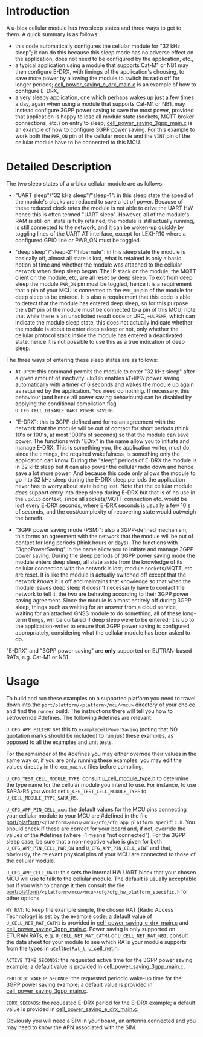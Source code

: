 # Introduction
A u-blox cellular module has two sleep states and three ways to get to them.  A quick summary is as follows:

- this code automatically configures the cellular module for "32 kHz sleep"; it can do this because this sleep mode has no adverse effect on the application, does not need to be configured by the application, etc.,
- a typical application using a module that supports Cat-M1 or NB1 may then configure E-DRX, with timings of the application's choosing, to save more power by allowing the module to switch its radio off for longer periods; [cell_power_saving_e_drx_main.c](cell_power_saving_e_drx_main.c) is an example of how to configure E-DRX,
- a very sleepy application, one which perhaps wakes up just a few times a day, again when using a module that supports Cat-M1 or NB1, may instead configure 3GPP power saving to save the most power, provided that application is happy to lose all module state (sockets, MQTT broker connections, etc.) on entry to sleep; [cell_power_saving_3gpp_main.c](cell_power_saving_3gpp_main.c) is an example of how to configure 3GPP power saving.  For this example to work both the `PWR_ON` pin of the cellular module and the `VINT` pin of the cellular module have to be connected to this MCU.

# Detailed Description
The two sleep states of a u-blox cellular module are as follows:

- "UART sleep"/"32 kHz sleep"/"sleep-1": in this sleep state the speed of the module's clocks are reduced to save a lot of power.  Because of these reduced clock rates the module is not able to drive the UART HW, hence this is often termed "UART sleep".  However, all of the module's RAM is still on, state is fully retained, the module is still actually running, is still connected to the network, and it can be woken-up quickly by toggling lines of the UART AT interface, except for LEXI-R10 where a configured GPIO line or PWR_ON must be toggled.

- "deep sleep"/"sleep-2"/"hibernate": in this sleep state the module is basically off, almost all state is lost, what is retained is only a basic notion of time and whether the module was attached to the cellular network when deep sleep began.  The IP stack on the module, the MQTT client on the module, etc, are all reset by deep sleep.  To exit from deep sleep the module `PWR_ON` pin must be toggled, hence it is a requirement that a pin of your MCU is connected to the `PWR_ON` pin of the module for deep sleep to be entered.  It is also a requirement that this code is able to detect that the module has entered deep sleep, so for this purpose the `VINT` pin of the module must be connected to a pin of this MCU; note that while there is an unsolicited result code or URC, `+UUPSMR`, which can indicate the module sleep state, this does not actually indicate whether the module is about to enter deep asleep or not, only whether the cellular protocol stack inside the module has entered a deactivated state, hence it is not possible to use this as a true indication of deep sleep.

The three ways of entering these sleep states are as follows:

- `AT+UPSV`: this command permits the module to enter "32 kHz sleep" after a given amount of inactivity.  `ubxlib` enables `AT+UPSV` power saving automatically with a timer of 6 seconds and wakes the module up again as required by the application.  You need do nothing.  If necessary, this behaviour (and hence all power saving behaviours) can be disabled by applying the conditional compilation flag `U_CFG_CELL_DISABLE_UART_POWER_SAVING`.

- "E-DRX": this is 3GPP-defined and forms an agreement with the network that the module will be out of contact for short periods (think 10's or 100's, at most 1000's of seconds) so that the module can save power.  The functions with "EDrx" in the name allow you to initiate and manage E-DRX.  This is something you, the application writer, must do, since the timings, the required wakefulness, is something only the application can know.  During the "sleep" periods of E-DRX the module is in 32 kHz sleep but it can also power the cellular radio down and hence save a lot more power.  And because this code only allows the module to go into 32 kHz sleep during the E-DRX sleep periods the application never has to worry about state being lost.  Note that the cellular module _does_ support entry into deep sleep during E-DRX but that is of no use in the `ubxlib` context, since all sockets/MQTT connection etc. would be lost every E-DRX seconds, where E-DRX seconds is usually a few 10's of seconds, and the cost/complexity of recovering state would outweigh the benefit.

- "3GPP power saving mode (PSM)": also a 3GPP-defined mechanism, this forms an agreement with the network that the module will be out of contact for long periods (think hours or days).  The functions with "3gppPowerSaving" in the name allow you to initiate and manage 3GPP power saving.  During the sleep periods of 3GPP power saving mode the module enters deep sleep, all state aside from the knowledge of its cellular connection with the network is lost; module sockets/MQTT, etc. are reset.  It is like the module is actually switched off except that the network _knows_ it is off and maintains that knowledge so that when the module leaves deep sleep it doesn't necessarily have to contact the network to tell it, the two are behaving according to their 3GPP power saving agreement.  Since the module is almost entirely off during 3GPP sleep, things such as waiting for an answer from a cloud service, waiting for an attached GNSS module to do something, all of these long-term things, will be curtailed if deep sleep were to be entered; it is up to the application-writer to ensure that 3GPP power saving is configured appropriately, considering what the cellular module has been asked to do.

"E-DRX" and "3GPP power saving" are **only** supported on EUTRAN-based RATs, e.g. Cat-M1 or NB1.

# Usage
To build and run these examples on a supported platform you need to travel down into the `port/platform/<platform>/mcu/<mcu>` directory of your choice and find the `runner` build.  The instructions there will tell you how to set/override \#defines.  The following \#defines are relevant:

`U_CFG_APP_FILTER`: set this to `exampleCellPowerSaving` (noting that NO quotation marks should be included) to run *just* these examples, as opposed to all the examples and unit tests.

For the remainder of the \#defines you may either override their values in the same way or, if you are only running these examples, you may edit the values directly in the `xxx_main.c` files before compiling.

`U_CFG_TEST_CELL_MODULE_TYPE`: consult [u_cell_module_type.h](/cell/api/u_cell_module_type.h) to determine the type name for the cellular module you intend to use.  For instance, to use SARA-R5 you would set `U_CFG_TEST_CELL_MODULE_TYPE` to `U_CELL_MODULE_TYPE_SARA_R5`.

`U_CFG_APP_PIN_CELL_xxx`: the default values for the MCU pins connecting your cellular module to your MCU are \#defined in the file [port/platform](/port/platform)`/<platform>/mcu/<mcu>/cfg/cfg_app_platform_specific.h`.  You should check if these are correct for your board and, if not, override the values of the \#defines (where -1 means "not connected").  For the 3GPP sleep case, be sure that a non-negative value is given for both `U_CFG_APP_PIN_CELL_PWR_ON` and `U_CFG_APP_PIN_CELL_VINT` and that, obviously, the relevant physical pins of your MCU are connected to those of the cellular module.

`U_CFG_APP_CELL_UART`: this sets the internal HW UART block that your chosen MCU will use to talk to the cellular module.  The default is usually acceptable but if you wish to change it then consult the file [port/platform](/port/platform)`/<platform>/mcu/<mcu>/cfg/cfg_hw_platform_specific.h` for other options.

`MY_RAT`: to keep the example simple, the chosen RAT (Radio Access Technology) is set by the example code; a default value of `U_CELL_NET_RAT_CATM1` is provided in  [cell_power_saving_e_drx_main.c](cell_power_saving_e_drx_main.c) and [cell_power_saving_3gpp_main.c](cell_power_saving_3gpp_main.c).  Power saving is only supported on ETURAN RATs, e.g. `U_CELL_NET_RAT_CATM1` or `U_CELL_NET_RAT_NB1`; consult the data sheet for your module to see which RATs your module supports from the types in `uCellNetRat_t`, [u_cell_net.h](/cell/api/u_cell_net.h).

`ACTIVE_TIME_SECONDS`: the requested active time for the 3GPP power saving example; a default value is provided in [cell_power_saving_3gpp_main.c](cell_power_saving_3gpp_main.c).

`PERIODIC_WAKEUP_SECONDS`: the requested periodic wake-up time for the 3GPP power saving example; a default value is provided in [cell_power_saving_3gpp_main.c](cell_power_saving_3gpp_main.c).

`EDRX_SECONDS`: the requested E-DRX period for the E-DRX example; a default value is provided in [cell_power_saving_e_drx_main.c](cell_power_saving_e_drx_main.c).

Obviously you will need a SIM in your board, an antenna connected and you may need to know the APN associated with the SIM.